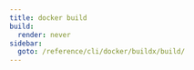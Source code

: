 ```yaml
---
title: docker build
build:
  render: never
sidebar:
  goto: /reference/cli/docker/buildx/build/
---
```

